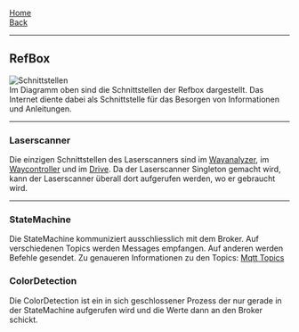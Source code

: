 [Home](home)  
[Back](KonzeptMFT)  
***
## RefBox
![Schnittstellen](https://gitlab.com/solidus/hefei/uploads/4a7cd0b9b5cf1010b0687d039165404a/Schnittstellen.png)  
Im Diagramm oben sind die Schnittstellen der Refbox dargestellt. Das Internet diente dabei als Schnittstelle für das Besorgen von Informationen und Anleitungen.
***
### Laserscanner
Die einzigen Schnittstellen des Laserscanners sind im [Wayanalyzer](Wayanalyzer), im [Waycontroller](Waycontroller) und im [Drive](Drive). Da der Laserscanner Singleton gemacht wird, kann der Laserscanner überall dort aufgerufen werden, wo er gebraucht wird.
***
### StateMachine

Die StateMachine kommuniziert ausschliesslich mit dem Broker. Auf verschiedenen Topics werden Messages empfangen. Auf anderen werden Befehle gesendet. Zu genaueren Informationen zu den Topics: [Mqtt Topics](MqttTopics)  

### ColorDetection  

Die ColorDetection ist ein in sich geschlossener Prozess der nur gerade in der StateMachine aufgerufen wird und die Werte dann an den Broker schickt. 